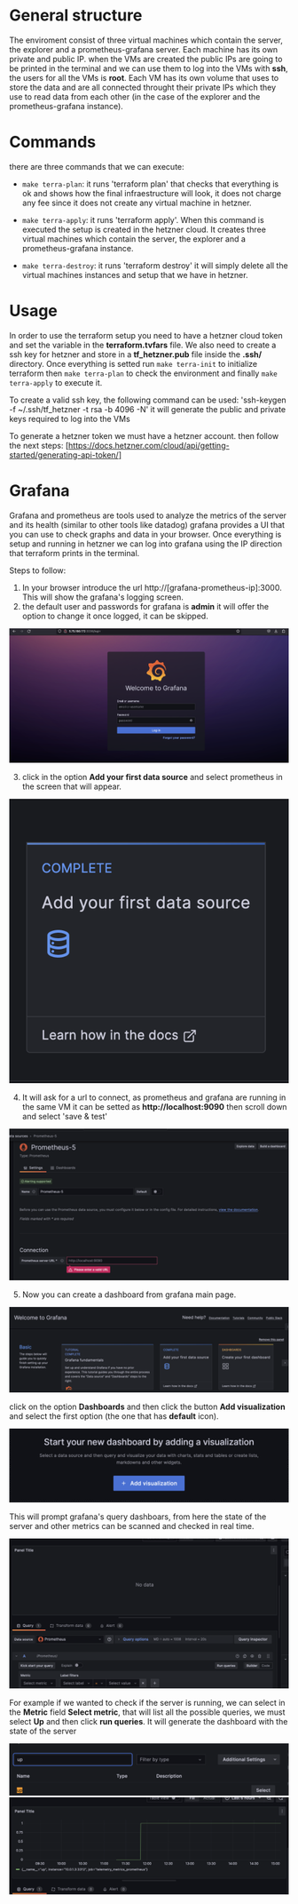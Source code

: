 # General structure 

The enviroment consist of three virtual machines which contain the server, the explorer and a prometheus-grafana server. Each machine has its own private and public IP. when the VMs are created the public IPs are going to be printed in the terminal and we can use them to log into the VMs with **ssh**, the users for all the VMs is **root**. Each VM has its own volume that uses to store the data and are all connected throught their private IPs which they use to read data from each other (in the case of the explorer and the prometheus-grafana instance).

# Commands 

there are three commands that we can execute:

* `make terra-plan`: it runs 'terraform plan' that checks that everything is ok and shows how the final infraestructure will look, it does not charge any fee since it does not create any virtual machine in hetzner.

* `make terra-apply`: it runs 'terraform apply'. When this command is executed the setup is created in the hetzner cloud. It creates three virtual machines which contain the server, the explorer and a prometheus-grafana instance.

* `make terra-destroy`: it runs 'terraform destroy' it will simply delete all the virtual machines instances and setup that we have in hetzner.

# Usage

In order to use the terraform setup you need to have a hetzner cloud token and set the variable in the **terraform.tvfars** file. We also need to create a ssh key for hetzner and store in a **tf_hetzner.pub** file inside the **.ssh/** directory. Once everything is setted run `make terra-init` to initialize terraform then `make terra-plan` to check the environment and finally `make terra-apply` to execute it.

To create a valid ssh key, the following command can be used:
'ssh-keygen -f ~/.ssh/tf_hetzner -t rsa -b 4096 -N' 
it will generate the public and private keys required to log into the VMs

To generate a hetzner token we must have a hetzner account. then follow the next steps:
[https://docs.hetzner.com/cloud/api/getting-started/generating-api-token/]

# Grafana

Grafana and prometheus are tools used to analyze the metrics of the server and its health (similar to other tools like datadog) grafana provides a UI that you can use to check graphs and data in your browser. Once everything is setup and running in hetzner we can log into grafana using the IP direction that terraform prints in the terminal.

Steps to follow:
1) In your browser introduce the url http://[grafana-prometheus-ip]:3000. This will show the grafana's logging screen.
2) the default user and passwords for grafana is **admin** it will offer the option to change it once logged, it can be skipped.

![Alt text](images/login.png)

3) click in the option **Add your first data source** and select prometheus in the screen that will appear.

![Alt text](images/data-source.png)

4) It will ask for a url to connect, as prometheus and grafana are running in the same VM it can be setted as **http://localhost:9090** then scroll down and select 'save & test'

![Alt text](images/url.png)

5) Now you can create a dashboard from grafana main page.


![Alt text](images/main-page.png)

click on the option **Dashboards** and then click the button **Add visualization** and select the first option (the one that has **default** icon).

![Alt text](images/visualization.png)

This will prompt grafana's query dashboars, from here the state of the server and other metrics can be scanned and checked in real time.

![Alt text](images/panel.png)

For example if we wanted to check if the server is running, we can select in the **Metric** field **Select metric**, that will list all the possible queries, we must select **Up** and then click **run queries**. It will generate the dashboard with the state of the server 

![Alt text](images/up.png)
![Alt text](images/data.png)